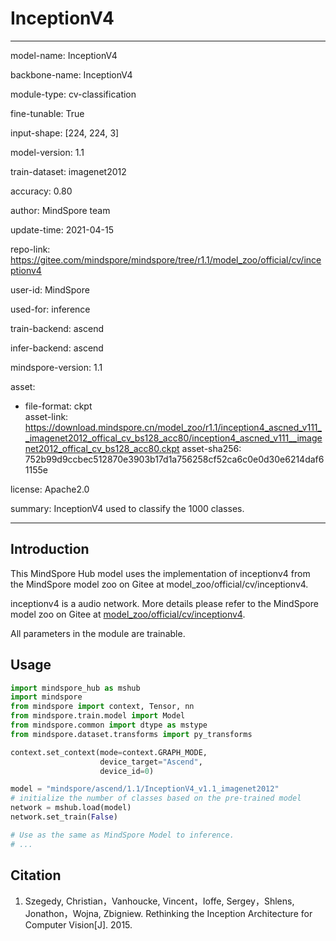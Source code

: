 # InceptionV4

---

model-name: InceptionV4

backbone-name: InceptionV4

module-type: cv-classification

fine-tunable: True

input-shape: [224, 224, 3]

model-version: 1.1

train-dataset: imagenet2012

accuracy: 0.80

author: MindSpore team

update-time: 2021-04-15

repo-link: <https://gitee.com/mindspore/mindspore/tree/r1.1/model_zoo/official/cv/inceptionv4>

user-id: MindSpore

used-for: inference

train-backend: ascend

infer-backend: ascend

mindspore-version: 1.1

asset:

-
    file-format: ckpt  
    asset-link: <https://download.mindspore.cn/model_zoo/r1.1/inception4_ascned_v111__imagenet2012_offical_cv_bs128_acc80/inception4_ascned_v111__imagenet2012_offical_cv_bs128_acc80.ckpt>
    asset-sha256: 752b99d9ccbec512870e3903b17d1a756258cf52ca6c0e0d30e6214daf61155e

license: Apache2.0

summary: InceptionV4 used to classify the 1000 classes.

---

## Introduction

This MindSpore Hub model uses the implementation of inceptionv4 from the MindSpore model zoo on Gitee at model_zoo/official/cv/inceptionv4.

inceptionv4 is a audio network. More details please refer to the MindSpore model zoo on Gitee at [model_zoo/official/cv/inceptionv4](https://gitee.com/mindspore/mindspore/blob/r1.1/model_zoo/official/cv/inceptionv4/README.md).

All parameters in the module are trainable.

## Usage

```python
import mindspore_hub as mshub
import mindspore
from mindspore import context, Tensor, nn
from mindspore.train.model import Model
from mindspore.common import dtype as mstype
from mindspore.dataset.transforms import py_transforms

context.set_context(mode=context.GRAPH_MODE,
                    device_target="Ascend",
                    device_id=0)

model = "mindspore/ascend/1.1/InceptionV4_v1.1_imagenet2012"
# initialize the number of classes based on the pre-trained model
network = mshub.load(model)
network.set_train(False)

# Use as the same as MindSpore Model to inference.
# ...
```

## Citation

1. Szegedy, Christian，Vanhoucke, Vincent，Ioffe, Sergey，Shlens, Jonathon，Wojna, Zbigniew. Rethinking the Inception Architecture for Computer Vision[J]. 2015.